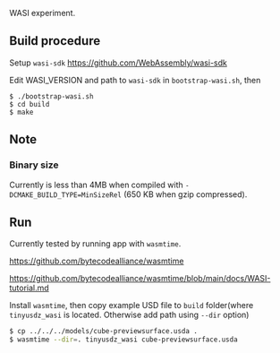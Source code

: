 WASI experiment.

## Build procedure

Setup `wasi-sdk` https://github.com/WebAssembly/wasi-sdk


Edit WASI_VERSION and path to `wasi-sdk` in `bootstrap-wasi.sh`, then

```
$ ./bootstrap-wasi.sh
$ cd build
$ make
```

## Note

### Binary size

Currently is less than 4MB when compiled with `-DCMAKE_BUILD_TYPE=MinSizeRel` (650 KB when gzip compressed).

## Run

Currently tested by running app with `wasmtime`.

https://github.com/bytecodealliance/wasmtime

https://github.com/bytecodealliance/wasmtime/blob/main/docs/WASI-tutorial.md

Install `wasmtime`, then copy example USD file to `build` folder(where `tinyusdz_wasi` is located. Otherwise add path using `--dir` option)

```bash
$ cp ../../../models/cube-previewsurface.usda .
$ wasmtime --dir=. tinyusdz_wasi cube-previewsurface.usda
```
